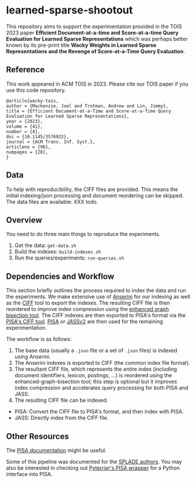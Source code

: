 # learned-sparse-shootout

This repository aims to support the experimentation provided in the TOIS 2023 paper **Efficient Document-at-a-time and Score-at-a-time Query Evaluation for Learned Sparse Representations** which was perhaps better known by its pre-print title **Wacky Weights in Learned Sparse Representations and the Revenge of Score-at-a-Time Query Evaluation**.

## Reference
This work appeared in ACM TOIS in 2023. Please cite our TOIS paper if you use this code repository.

```
@article{wacky-tois,
author = {Mackenzie, Joel and Trotman, Andrew and Lin, Jimmy},
title = {Efficient Document-at-a-Time and Score-at-a-Time Query Evaluation for Learned Sparse Representations},
year = {2023},
volume = {41},
number = {4},
doi = {10.1145/3576922},
journal = {ACM Trans. Inf. Syst.},
articleno = {96},
numpages = {28},
}
```

## Data
To help with reproducibility, the CIFF files are provided. This means the initial indexing/json processing and document reordering can be skipped.
The data files are available: XXX todo.

## Overview

You need to do three main things to reproduce the experiments.

1. Get the data: `get-data.sh`
2. Build the indexes: `build-indexes.sh`
3. Run the queries/experiments: `run-queries.sh`

## Dependencies and Workflow

This section briefly outlines the process required to index the data and run the experiments. We make extensive use of [Anserini](https://github.com/castorini/anserini) for our indexing as well as the [CIFF](https://github.com/osirrc/ciff) tool to export the indexes.
The resulting CIFF file is then reordered to improve index compression using the [enhanced graph bisection tool](https://github.com/JMMackenzie/enhanced-graph-bisection). The CIFF indexes are then exported to PISA's format via the [PISA's CIFF tool](https://github.com/pisa-engine/ciff).
[PISA](https://github.com/pisa-engine/pisa/) or [JASSv2](https://github.com/andrewtrotman/JASSv2) are then used for the remaining experimentation.

The workflow is as follows:
1. The base data (usually a `.json` file or a set of `.json` files) is indexed using Anserini.
2. The Anserini indexes is exported to CIFF (the common index file format).
3. The resultant CIFF file, which represents the entire index (including document identifiers, lexicon, postings, ...) is reordered using the enhanced-graph-bisection tool; this step is optional but it improves index compression and accelerates query processing for both PISA and JASS.
4. The resulting CIFF file can be indexed:
  - PISA: Convert the CIFF file to PISA's format, and then index with PISA.
  - JASS: Directly index from the CIFF file.

## Other Resources

The [PISA documentation](https://pisa-engine.github.io/pisa/book/guide/indexing-pipeline.html) might be useful.

Some of this pipeline was documented for the [SPLADE authors](https://github.com/naver/splade/tree/main/efficient_splade_pisa). You may also be interested in checking out [Pyterrier's PISA wrapper](https://github.com/terrierteam/pyterrier_pisa) for a Python interface into PISA.
